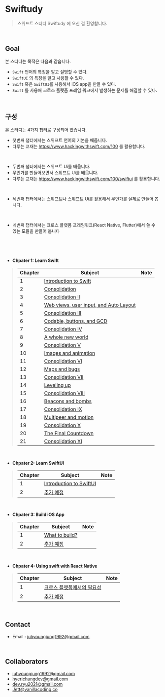 # Swiftudy

> 스위프트 스터디 Swiftudy 에 오신 걸 환영합니다. 

<br>

## Goal

본 스터디는 목적은 다음과 같습니다.
*  `Swift` 언어의 특징을 알고 설명할 수 있다.
*  `SwiftUI` 의 특징을 알고 사용할 수 있다. 
*  `Swift` 혹은 `SwiftUI`를 사용해서 iOS app을 만들 수 있다.
*  `Swift` 를 사용해 크로스 플랫폼 프레임 워크에서 발생하는 문제를 해결할 수 있다. 

<br>

## 구성

본 스터디는 4가지 챕터로 구성되어 있습니다.
- 첫번째 챕터에서는 스위프트 언어의 기본을 배웁니다. 
- 다루는 교재는 https://www.hackingwithswift.com/100 를 활용합니다. 

<br>

- 두번째 챕터에서는 스위프트 Ui를 배웁니다. 
- 무언가를 만들어보면서 스위프트 Ui를 배웁니다.
- 다루는 교재는 https://www.hackingwithswift.com/100/swiftui 를 활용합니다.

<br>

- 세번째 챕터에서는 스위프트나 스위프트 Ui를 활용해서 무언가를 실제로 만들어 봅니다.

<br>

- 네번째 챕터에서는 크로스 플랫폼 프레임워크(React Native, Flutter)에서 쓸 수 있는 모듈을 만들어 봅니다


## 

<br>
<br>

* **Chpater 1: Learn Swift**

> | Chapter | Subject                                  | Note 
> | ------- | ---------------------------------------- | ---- 
> | 1       | [Introduction to Swift]()                |
> | 2       | [Consolidation]()                        | 
> | 3       | [Consolidation II]()  |
> | 4       | [Web views, user input, and Auto Layout]()  |     
> | 5       | [Consolidation III]() |    
> | 6       | [Codable, buttons, and GCD]()   |     
> | 7       | [Consolidation IV]()  |     
> | 8       | [A whole new world]()  |     
> | 9       | [Consolidation V]() |    
> | 10      | [Images and animation]()   |     
> | 11      | [Consolidation VI]()  |     
> | 12      | [Maps and bugs]()  |     
> | 13      | [Consolidation VII]() |    
> | 14      | [Leveling up]()   |     
> | 15      | [Consolidation VIII]()  |     
> | 16      | [Beacons and bombs]()  |     
> | 17      | [Consolidation IX]()   |     
> | 18      | [Multipeer and motion]()  |     
> | 19      | [Consolidation X]()  | 
> | 20      | [The Final Countdown]()  |
> | 21      | [Consolidation XI]()  |

<br>

* **Chpater 2: Learn SwiftUI**

> | Chapter | Subject                                  | Note 
> | ------- | ---------------------------------------- | ---- 
> | 1       | [Introduction to SwiftUI]() |    
> | 2       | [추가 예정]() |    

<br>

* **Chpater 3: Build iOS App**

> | Chapter | Subject                                  | Note 
> | ------- | ---------------------------------------- | ---- 
> | 1       | [What to build?]() | 
> | 2       | [추가 예정]() |       


<br>

* **Chpater 4: Using swift with React Native**

> | Chapter | Subject                                  | Note
> | ------- | ---------------------------------------- | ----
> | 1       | [크로스 플랫폼에서의 필요성]() |    
> | 2       | [추가 예정]() |    

<br>

## Contact

- Email : juhyoungjung1992@gmail.com

<br>

## Collaborators
* [juhyoungjung1992@gmail.com]()
* [hyerichungdev@gmail.com]()
* [dev.ryu2021@gmail.com]()
* [Jett@vanillacoding.co ]()


